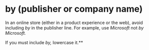 # by (publisher or company name)

In an online store (either in a product experience or the web), avoid including *by* in the publisher line. For example, use *Microsoft* not *by Microsoft.*

If you must include *by,* lowercase it.**
